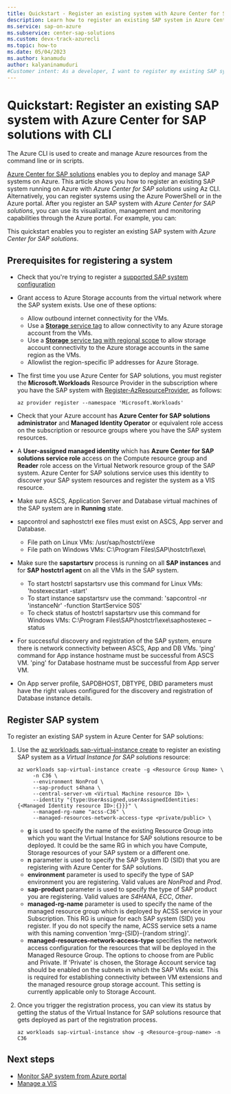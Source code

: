 ```yaml
---
title: Quickstart - Register an existing system with Azure Center for SAP solutions with CLI
description: Learn how to register an existing SAP system in Azure Center for SAP solutions through Azure CLI.
ms.service: sap-on-azure
ms.subservice: center-sap-solutions
ms.custom: devx-track-azurecli
ms.topic: how-to
ms.date: 05/04/2023
ms.author: kanamudu
author: kalyaninamuduri
#Customer intent: As a developer, I want to register my existing SAP system so that I can use the system with Azure Center for SAP solutions.
---
```

# Quickstart: Register an existing SAP system with Azure Center for SAP solutions with CLI

The Azure CLI is used to create and manage Azure resources from the command line or in scripts. 

[Azure Center for SAP solutions](overview.md) enables you to deploy and manage SAP systems on Azure. This article shows you how to register an existing SAP system running on Azure with *Azure Center for SAP solutions* using Az CLI. Alternatively, you can register systems using the Azure PowerShell or in the Azure portal.
After you register an SAP system with *Azure Center for SAP solutions*, you can use its visualization, management and monitoring capabilities through the Azure portal. For example, you can:

This quickstart enables you to register an existing SAP system with *Azure Center for SAP solutions*.

## Prerequisites for registering a system
- Check that you're trying to register a [supported SAP system configuration](/azure/sap/center-sap-solutions/register-existing-system#supported-systems)
- Grant access to Azure Storage accounts from the virtual network where the SAP system exists. Use one of these options:
    - Allow outbound internet connectivity for the VMs.
    - Use a [**Storage** service tag](../../virtual-network/service-tags-overview.md) to allow connectivity to any Azure storage account from the VMs.
    - Use a [**Storage** service tag with regional scope](../../virtual-network/service-tags-overview.md) to allow storage account connectivity to the Azure storage accounts in the same region as the VMs.
    - Allowlist the region-specific IP addresses for Azure Storage.
- The first time you use Azure Center for SAP solutions, you must register the **Microsoft.Workloads** Resource Provider in the subscription where you have the SAP system with [Register-AzResourceProvider](/powershell/module/az.Resources/Register-azResourceProvider), as follows:

    ```azurecli-interactive
    az provider register --namespace 'Microsoft.Workloads'
    ```
- Check that your Azure account has **Azure Center for SAP solutions administrator** and **Managed Identity Operator** or equivalent role access on the subscription or resource groups where you have the SAP system resources.
- A **User-assigned managed identity** which has **Azure Center for SAP solutions service role** access on the Compute resource group and **Reader** role access on the Virtual Network resource group of the SAP system. Azure Center for SAP solutions service uses this identity to discover your SAP system resources and register the system as a VIS resource.
- Make sure ASCS, Application Server and Database virtual machines of the SAP system are in **Running** state.
- sapcontrol and saphostctrl exe files must exist on ASCS, App server and Database.
    - File path on Linux VMs: /usr/sap/hostctrl/exe
    - File path on Windows VMs: C:\Program Files\SAP\hostctrl\exe\
- Make sure the **sapstartsrv** process is running on all **SAP instances** and for **SAP hostctrl agent** on all the VMs in the SAP system.
    - To start hostctrl sapstartsrv use this command for Linux VMs: 'hostexecstart -start'
    - To start instance sapstartsrv use the command: 'sapcontrol -nr 'instanceNr' -function StartService S0S'
    - To check status of hostctrl sapstartsrv use this command for Windows VMs: C:\Program Files\SAP\hostctrl\exe\saphostexec –status
- For successful discovery and registration of the SAP system, ensure there is network connectivity between ASCS, App and DB VMs. 'ping' command for App instance hostname must be successful from ASCS VM. 'ping' for Database hostname must be successful from App server VM.
- On App server profile, SAPDBHOST, DBTYPE, DBID parameters must have the right values configured for the discovery and registration of Database instance details.

## Register SAP system

To register an existing SAP system in Azure Center for SAP solutions:

1. Use the [az workloads sap-virtual-instance create](/cli/azure/workloads/sap-virtual-instance#az-workloads-sap-virtual-instance-create) to register an existing SAP system as a *Virtual Instance for SAP solutions* resource:

     ```azurecli-interactive
     az workloads sap-virtual-instance create -g <Resource Group Name> \
          -n C36 \ 
          --environment NonProd \ 
          --sap-product s4hana \ 
          --central-server-vm <Virtual Machine resource ID> \ 
          --identity "{type:UserAssigned,userAssignedIdentities:{<Managed Identity resource ID>:{}}}" \
          --managed-rg-name "acss-C36" \
          --managed-resources-network-access-type <private/public> \
     ```
    - **g** is used to specify the name of the existing Resource Group into which you want the Virtual Instance for SAP solutions resource to be deployed. It could be the same RG in which you have Compute, Storage resources of your SAP system or a different one. 
    - **n** parameter is used to specify the SAP System ID (SID) that you are registering with Azure Center for SAP solutions.
    - **environment** parameter is used to specify the type of SAP environment you are registering. Valid values are *NonProd* and *Prod*.
    - **sap-product** parameter is used to specify the type of SAP product you are registering. Valid values are *S4HANA*, *ECC*, *Other*.
    - **managed-rg-name** parameter is used to specify the name of the managed resource group which is deployed by ACSS service in your Subscription. This RG is unique for each SAP system (SID) you register. If you do not specify the name, ACSS service sets a name with this naming convention 'mrg-{SID}-{random string}'.
    - **managed-resources-network-access-type** specifies the network access configuration for the resources that will be deployed in the Managed Resource Group. The options to choose from are Public and Private. If 'Private' is chosen, the Storage Account service tag should be enabled on the subnets in which the SAP VMs exist. This is required for establishing connectivity between VM extensions and the managed resource group storage account. This setting is currently applicable only to Storage Account.

2. Once you trigger the registration process, you can view its status by getting the status of the Virtual Instance for SAP solutions resource that gets deployed as part of the registration process.

     ```azurecli-interactive
     az workloads sap-virtual-instance show -g <Resource-group-name> -n C36
     ```

## Next steps

- [Monitor SAP system from Azure portal](monitor-portal.md)
- [Manage a VIS](manage-virtual-instance.md)

